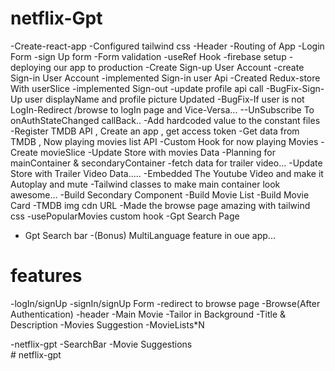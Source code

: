 
# netflix-Gpt

-Create-react-app
-Configured tailwind css
-Header
-Routing of App
-Login Form
-sign Up form
-Form validation
-useRef Hook
-firebase setup
-deploying our app to production
-Create Sign-up User Account
-create Sign-in User Account
-implemented Sign-in user  Api
-Created Redux-store  With userSlice
-implemented Sign-out
-update profile api call
-BugFix-Sign-Up user displayName and profile picture Updated
-BugFix-If user is not LogIn-Redirect /browse to logIn page and Vice-Versa...
--UnSubscribe To onAuthStateChanged callBack..
-Add hardcoded value to the constant files
-Register TMDB API , Create an app , get access token
-Get data from TMDB , Now playing movies list API
-Custom Hook for now playing Movies
-Create movieSlice
-Update Store with movies Data
-Planning for mainContainer & secondaryContainer
-fetch data for trailer video...
-Update Store with Trailer Video Data.....
-Embedded The Youtube Video and make it Autoplay and mute
-Tailwind classes to make main container look awesome...
-Build Secondary Component
-Build Movie List
-Build Movie Card
-TMDB img cdn URL
-Made the browse page amazing with tailwind css
-usePopularMovies custom hook
-Gpt Search  Page
- Gpt Search bar
-(Bonus) MultiLanguage feature in oue app...




# features
-logIn/signUp
        -signIn/signUp Form
        -redirect to browse page
-Browse(After Authentication)
    -header
    -Main Movie
       -Tailor in Background
       -Title & Description
       -Movies Suggestion
            -MovieLists*N

-netflix-gpt
        -SearchBar
        -Movie Suggestions            
#   n e t f l i x - g p t 
 
 